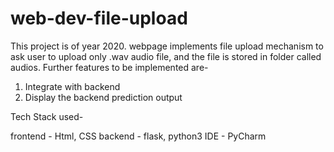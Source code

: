# web-dev-file-upload

This project is of year 2020.
webpage implements file upload mechanism to ask user to upload only .wav audio file, and the file is stored in folder called audios.
Further features to be implemented are-
1) Integrate with backend
2) Display the backend prediction output

Tech Stack used-

frontend - Html, CSS
backend - flask, python3
IDE - PyCharm
